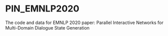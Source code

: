 # PIN_EMNLP2020
The code and data for EMNLP 2020 paper: Parallel Interactive Networks for Multi-Domain Dialogue State Generation
